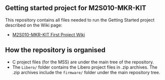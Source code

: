 ## Getting started project for M2S010-MKR-KIT

This repository contains all files needed to run the Getting Started project
described on the Wiki page:

- [M2S010-MKR-KIT First Project Wiki](https://github.com/tstana/M2S010-MKR-KIT_FirstProj/wiki)

## How the repository is organised

- C project files (for the MSS) are under the main tree of the repository.
- The `Libero/` folder contains the Libero project files in .zip archives. The
.zip archives include the `firmware/` folder under the main repository tree.
